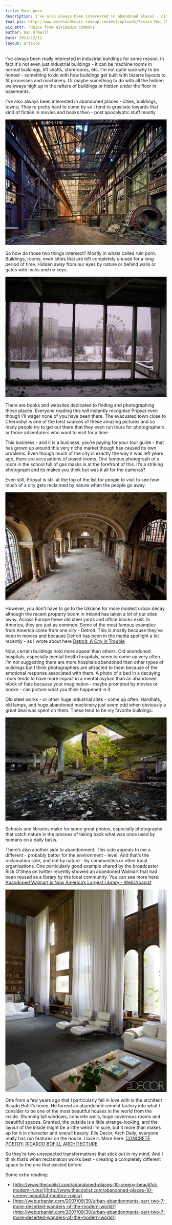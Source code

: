 ```yaml
---
title: Ruin porn
description: I've also always been interested in abandoned places - cities, buildings, towns
feat_pic: http://www.wordsandmagic.com/wp-content/uploads/Tessin_Mai_2007_066.jpg
pic_attr: ‘Ruins from Wikimedia Commons’
author: Dan O’Neill
Date: 2013/12/11
layout: article
---
```


I've always been really interested in industrial buildings for some reason. In fact it's not even just industrial buildings - it can be machine rooms in normal buildings, lift shafts, storerooms, etc. I’m not quite sure why to be honest - something to do with how buildings get built with bizarre layouts to fit processes and machinery. Or maybe something to do with all the hidden walkways high up in the rafters of buildings or hidden under the floor in basements.

I've also always been interested in abandoned places - cities, buildings, towns; They’re pretty hard to come by so I tend to gravitate towards that kind of fiction in movies and books then - post apocalyptic stuff mostly.

![Andrew Moore, Rolling hall, Ford Motor Company, River Rouge Complex, Dearborn, 2008, digital chromogenic print scanned from film negative, 62 x 78 in., Collection of Fred and Laura Ruth Bidwell. Credit: Andrew Moore](/wp-content/uploads/Moore_Rolling-Hall-Rouge.jpg)

So how do those two things intersect? Mostly in whats called _ruin porn_. Buildings, rooms, even cities that are left completely unused for a long period of time. Hidden away from our eyes by nature or behind walls or gates with locks and no keys.

![The Pripyat ferris wheel by Kadams1970 at wikimedia commons](/wp-content/uploads/1280px-Pripyat01.jpg)

There are books and websites dedicated to finding and photographing these places. Everyone reading this will instantly recognise Pripyat even though I’ll wager none of you have been there. The evacuated town close to Chernobyl is one of the best sources of these amazing pictures and so many people try to get out there that they even run tours for photographers or those adventurers who want to visit for a time.

This business - and it is a business: you’re paying for your tour guide - that has grown up around this very niche market though has caused its own problems. Even though much of the city is exactly the way it was left years ago, there are accusations of posed rooms. One famous photograph of a room in the school full of gas masks is at the forefront of this. It’s a striking photograph and its makes you think but was it all for the cameras?

Even still, Pripyat is still at the top of the list for people to visit to see how much of a city gets reclaimed by nature when the people go away.

![The abandoned Michigan Central Station by Albert duce on Wikimedia Commons](/wp-content/uploads/1024px-Michigan_Central_Train_Station_Interior_2009.jpg)

However, you don’t have to go to the Ukraine for more modest urban decay, although the recent property boom in Ireland has taken a lot of our sites away. Across Europe these old steel yards and office blocks exist. In America, they are just as common. Some of the most famous examples from America come from one city - Detroit. This is mostly because they’ve been in movies and because Detroit has been in the media spotlight a lot recently - as I wrote about here [Detroit: A City in Trouble](http://www.wordsandmagic.com/detroit-a-city-in-trouble/)

Now, certain buildings hold more appeal than others. Old abandoned hospitals, especially mental health hospitals, seem to come up very often. I’m not suggesting there are more hospitals abandoned than other types of buildings but I think photographers are attracted to them because of the emotional response associated with them. A photo of a bed in a decaying room tends to have more impact in a mental asylum than an abandoned block of flats because your imagination - maybe prompted by movies or books - can picture what you think happened in it.

Old steel works - or other huge industrial sites - come up often. Hardhats, old lamps, and huge abandoned machinery just seem odd when obviously a great deal was spent on them. These tend to be my favorite buildings.

![Andrew Moore, Birches growing in decayed books, Detroit Public Schools Book Depository, 2009, digital chromogenic print scanned from film negative, 62 x 97.5 in., Collection of Fred and Laura Ruth Bidwell. Credit: Andrew Moore](/wp-content/uploads/Moore_Birches-growing-on-Books.jpg)

Schools and libraries make for some great photos, especially photographs that catch nature in the process of taking back what was once used by humans on a daily basis.

There’s also another side to abandonment. This side appeals to me a different - probably better for the environment - level. And that’s the reclamation side, and not by nature - by communities or other local organisations. One particularly good example shared by the broadcaster Rick O’Shea on twitter recently showed an abandoned Walmart that had been reused as a library by the local community. You can see more here: [Abandoned Walmart is Now America’s Largest Library - WebUrbanist](http://weburbanist.com/2012/09/04/abandoned-walmart-is-now-americas-largest-library/)

![Ricardo Bofill](/wp-content/uploads/tumblr_mgu0cwF1bA1qev340o1_1280.jpg)

One from a few years ago that I particularly fell in love with is the architect Ricado Bofill‘s home. He turned an abandoned cement factory into what I consider to be one of the most beautiful houses in the world from the inside. Stunning tall windows, concrete walls, huge cavernous rooms and beautiful spaces. Granted, the outside is a little strange-looking, and the layout of the inside might be a little weird I’m sure, but it more than makes up for it in character and overall beauty. Elle Decor, Arch Daily, everyone really has run features on the house. I love it. More here: [CONCRETE POETRY: RICARDO BOFILL ARCHITECTURE](http://www.elledecor.com/design-decorate/interiors/barcelona-decor-ricardo-bofill)

So they’re two unexpected transformations that stick out in my mind. And I think that’s when reclamation works best - creating a completely different space to the one that existed before.

Some extra reading:

*   [http://www.thecoolist.com/abandoned-places-10-creepy-beautiful-modern-ruins/](http://www.thecoolist.com/abandoned-places-10-creepy-beautiful-modern-ruins/)
*   [http://weburbanist.com/2007/08/30/urban-abandonments-part-two-7-more-deserted-wonders-of-the-modern-world/](http://weburbanist.com/2007/08/30/urban-abandonments-part-two-7-more-deserted-wonders-of-the-modern-world/)
